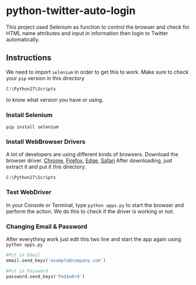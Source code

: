 # python-twitter-auto-login
This project used Selenium as function to control the browser and check for HTML name attributes and input in information then login to Twitter automatically.

## Instructions
We need to import `selenium` in order to get this to work.
Make sure to check your `pip` version in this directory 
```
C:\Python27\Scripts
```
to know what version you have or using.

### Install Selenium
```
pip install selenium
```

### Install WebBrowser Drivers
A lot of developers are using different kinds of browsers. Download the browser driver.
[Chrome](https://www.google.com), [Firefox](https://www.google.com), [Edge](https://www.google.com), [Safari](https://www.google.com)
After downloading, just extract it and put it this directory.
```
C:\Python27\Scripts
```

### Test WebDriver
In your Console or Terminal, type `python apps.py` to start the browser and perform the action.
We do this to check if the driver is working or not.

### Changing Email & Password
After everything work just edit this two line and start the app again using `python apps.py`
```python
#Put in Email
email.send_keys('example@company.com')

#Put in Password
password.send_keys('Pa$$w0rd')
```
